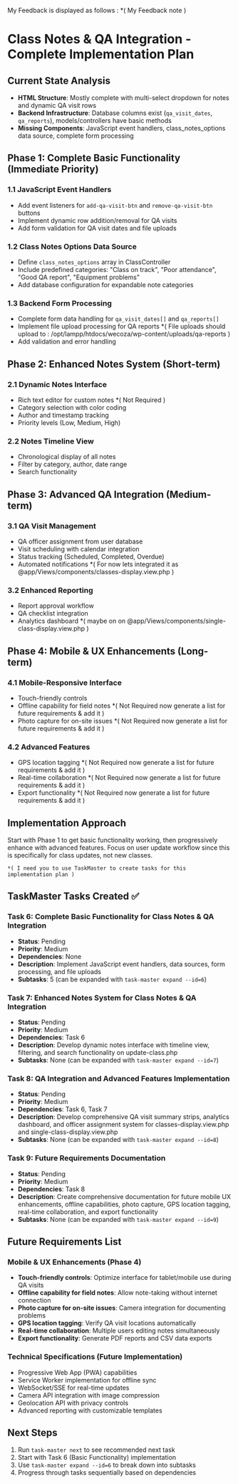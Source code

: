 My Feedback is displayed as follows :
	*( My Feedback note )

# Class Notes & QA Integration - Complete Implementation Plan

## Current State Analysis
- **HTML Structure**: Mostly complete with multi-select dropdown for notes and dynamic QA visit rows
- **Backend Infrastructure**: Database columns exist (`qa_visit_dates`, `qa_reports`), models/controllers have basic methods
- **Missing Components**: JavaScript event handlers, class_notes_options data source, complete form processing

## Phase 1: Complete Basic Functionality (Immediate Priority)

### 1.1 JavaScript Event Handlers
- Add event listeners for `add-qa-visit-btn` and `remove-qa-visit-btn` buttons
- Implement dynamic row addition/removal for QA visits
- Add form validation for QA visit dates and file uploads

### 1.2 Class Notes Options Data Source
- Define `class_notes_options` array in ClassController
- Include predefined categories: "Class on track", "Poor attendance", "Good QA report", "Equipment problems"
- Add database configuration for expandable note categories

### 1.3 Backend Form Processing
- Complete form data handling for `qa_visit_dates[]` and `qa_reports[]`
- Implement file upload processing for QA reports
	*( File uploads should upload to : /opt/lampp/htdocs/wecoza/wp-content/uploads/qa-reports )
- Add validation and error handling

## Phase 2: Enhanced Notes System (Short-term)

### 2.1 Dynamic Notes Interface
- Rich text editor for custom notes
	*( Not Required )
- Category selection with color coding
- Author and timestamp tracking
- Priority levels (Low, Medium, High)

### 2.2 Notes Timeline View
- Chronological display of all notes
- Filter by category, author, date range
- Search functionality

## Phase 3: Advanced QA Integration (Medium-term)

### 3.1 QA Visit Management
- QA officer assignment from user database
- Visit scheduling with calendar integration
- Status tracking (Scheduled, Completed, Overdue)
- Automated notifications
	*( For now lets integrated it as <!-- Summary strip --> @app/Views/components/classes-display.view.php )

### 3.2 Enhanced Reporting
- Report approval workflow
- QA checklist integration
- Analytics dashboard
	*( maybe on on @app/Views/components/single-class-display.view.php )
## Phase 4: Mobile & UX Enhancements (Long-term)

### 4.1 Mobile-Responsive Interface
- Touch-friendly controls
- Offline capability for field notes
	*( Not Required now generate a list for future requirements & add it )
- Photo capture for on-site issues
	*( Not Required now generate a list for future requirements & add it )

### 4.2 Advanced Features
- GPS location tagging
	*( Not Required now generate a list for future requirements & add it )
- Real-time collaboration
	*( Not Required now generate a list for future requirements & add it )
- Export functionality
	*( Not Required now generate a list for future requirements & add it )

## Implementation Approach
Start with Phase 1 to get basic functionality working, then progressively enhance with advanced features. Focus on user update workflow since this is specifically for class updates, not new classes.

	*( I need you to use TaskMaster to create tasks for this implementation plan )

## TaskMaster Tasks Created ✅

### Task 6: Complete Basic Functionality for Class Notes & QA Integration
- **Status**: Pending
- **Priority**: Medium
- **Dependencies**: None
- **Description**: Implement JavaScript event handlers, data sources, form processing, and file uploads
- **Subtasks**: 5 (can be expanded with `task-master expand --id=6`)

### Task 7: Enhanced Notes System for Class Notes & QA Integration
- **Status**: Pending
- **Priority**: Medium
- **Dependencies**: Task 6
- **Description**: Develop dynamic notes interface with timeline view, filtering, and search functionality on update-class.php
- **Subtasks**: None (can be expanded with `task-master expand --id=7`)

### Task 8: QA Integration and Advanced Features Implementation
- **Status**: Pending
- **Priority**: Medium
- **Dependencies**: Task 6, Task 7
- **Description**: Develop comprehensive QA visit summary strips, analytics dashboard, and officer assignment system for classes-display.view.php and single-class-display.view.php
- **Subtasks**: None (can be expanded with `task-master expand --id=8`)

### Task 9: Future Requirements Documentation
- **Status**: Pending
- **Priority**: Medium
- **Dependencies**: Task 8
- **Description**: Create comprehensive documentation for future mobile UX enhancements, offline capabilities, photo capture, GPS location tagging, real-time collaboration, and export functionality
- **Subtasks**: None (can be expanded with `task-master expand --id=9`)

## Future Requirements List

### Mobile & UX Enhancements (Phase 4)
- **Touch-friendly controls**: Optimize interface for tablet/mobile use during QA visits
- **Offline capability for field notes**: Allow note-taking without internet connection
- **Photo capture for on-site issues**: Camera integration for documenting problems
- **GPS location tagging**: Verify QA visit locations automatically
- **Real-time collaboration**: Multiple users editing notes simultaneously
- **Export functionality**: Generate PDF reports and CSV data exports

### Technical Specifications (Future Implementation)
- Progressive Web App (PWA) capabilities
- Service Worker implementation for offline sync
- WebSocket/SSE for real-time updates
- Camera API integration with image compression
- Geolocation API with privacy controls
- Advanced reporting with customizable templates

## Next Steps
1. Run `task-master next` to see recommended next task
2. Start with Task 6 (Basic Functionality) implementation
3. Use `task-master expand --id=6` to break down into subtasks
4. Progress through tasks sequentially based on dependencies